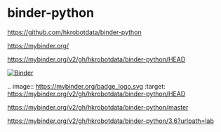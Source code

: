 # binder-python


https://github.com/hkrobotdata/binder-python


https://mybinder.org/


https://mybinder.org/v2/gh/hkrobotdata/binder-python/HEAD

[![Binder](https://mybinder.org/badge_logo.svg)](https://mybinder.org/v2/gh/hkrobotdata/binder-python/HEAD)

.. image:: https://mybinder.org/badge_logo.svg
 :target: https://mybinder.org/v2/gh/hkrobotdata/binder-python/HEAD





https://mybinder.org/v2/gh/hkrobotdata/binder-python/master

https://mybinder.org/v2/gh/hkrobotdata/binder-python/3.6?urlpath=lab


